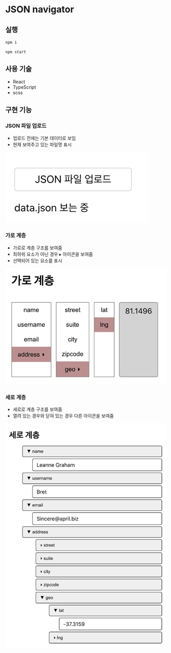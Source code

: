 # JSON navigator

## 실행
```
npm i
```
```
npm start
```

## 사용 기술
- React
- TypeScript
- scss

## 구현 기능

### JSON 파일 업로드
- 업로드 전에는 기본 데이터로 보임
- 현재 보여주고 있는 파일명 표시

![json upload](./src/images/readme/json-upload.png)

### 가로 계층
- 가로로 계층 구조를 보여줌
- 최하위 요소가 아닌 경우 ▸ 아이콘을 보여줌
- 선택되어 있는 요소를 표시

![horizontal list](./src/images/readme/horizontal-list.png)

### 세로 계층
- 세로로 계층 구조를 보여줌
- 열려 있는 경우와 닫혀 있는 경우 다른 아이콘을 보여줌

![vertical list](./src/images/readme/vertical-list.png)

